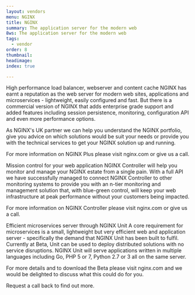 ```yaml
---
layout: vendors
menu: NGINX
title: NGINX
summary: The application server for the modern web
8ws: The application server for the modern web
tags:
  - vendor
order: 8
thumbnail:
headimage:
index: true

---
```


High performance load balancer, webserver and content cache
NGINX has earnt a reputation as the web server for modern web sites, applications and microservices - lightweight, easily configured and fast. But there is a commercial version of NGINX that adds enterprise grade support and added features including session persistence, monitoring, configuration API and even more performance options.

As NGINX's UK partner we can help you understand the NGINX portfolio, give you advice on which solutions would be suit your needs or provide you with the technical services to get your NGINX solution up and running.

For more information on NGINX Plus please visit nginx.com or give us a call.

Mission control for your web application
NGINX Controller will help you monitor and manage your NGINX estate from a single pain. With a full API we have successfully managed to connect NGINX Controller to other monitoring systems to provide you with an n-tier monitoring and management solution that, with blue-green control, will keep your web infrastructure at peak performance without your customers being impacted.

For more information on NGINX Controller please visit nginx.com or give us a call.

Efficient microservices server through NGINX Unit
A core requirement for microservices is a small, lightweight but very efficient web and application server - specifically the demand that NGINX Unit has been built to fulfil. Currently at Beta, Unit can be used to deploy distributed solutions with no service disruptions. NGINX Unit will serve applications written in multiple languages including Go, PHP 5 or 7, Python 2.7 or 3 all on the same server.

For more details and to download the Beta please visit nginx.com and we would be delighted to discuss what this could do for you.

Request a call back to find out more.
